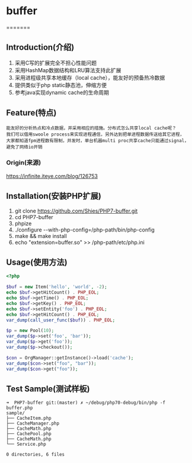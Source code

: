 # buffer
=======

## Introduction(介绍)

1. 采用C写的扩展完全不担心性能问题
2. 采用HashMap数据结构和LRU算法支持此扩展
3. 采用进程级共享本地缓存（local cache），能友好的预备热冷数据
4. 提供类似于php static静态池，伸缩方便
5. 参考java实现dynamic cache的生命周期

## Feature(特点)

```text
能友好的分析热点和冷点数据，并采用相应的措施。分布式怎么共享local cache呢？
我们可以借用swoole process来实现进程通信，另外达到把单进程数据传送给其它进程，
大家都知道fpm进程数有限制，并发时，单台机器multi proc共享cache只能通过signal，
避免了网络io开销
```

### Origin(来源)
https://infinite.iteye.com/blog/126753

## Installation(安装PHP扩展)

1. git clone https://github.com/Shies/PHP7-buffer.git
2. cd PHP7-buffer
3. phpize
4. ./configure --with-php-config=/php-path/bin/php-config
5. make && make install
6. echo "extension=buffer.so" >> /php-path/etc/php.ini

## Usage(使用方法)

```php
<?php

$buf = new Item('hello', 'world', -2);
echo $buf->getHitCount() . PHP_EOL;
echo $buf->getTime() . PHP_EOL;
echo $buf->getKey() . PHP_EOL;
echo $buf->setEntity('foo') . PHP_EOL;
echo $buf->getHitCount() . PHP_EOL;
var_dump(call_user_func($buf)) . PHP_EOL;

$p = new Pool(10);
var_dump($p->set('foo', 'bar'));
var_dump($p->get('foo'));
var_dump($p->checkout());

$con = OrgManager::getInstance()->load('cache');
var_dump($con->set("foo", "bar"));
var_dump($con->get("foo"));

```

## Test Sample(测试样板)

```shell
➜  PHP7-buffer git:(master) ✗ ~/debug/php70-debug/bin/php -f buffer.php
sample/
├── CacheItem.php
├── CacheManager.php
├── CacheMath.php
├── CachePool.php
├── CacheMath.php
└── Service.php

0 directories, 6 files
```

